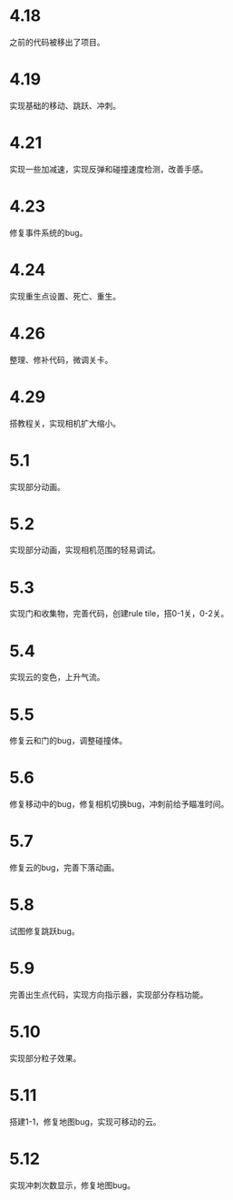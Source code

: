 # 4.18

之前的代码被移出了项目。

# 4.19

实现基础的移动、跳跃、冲刺。

# 4.21

实现一些加减速，实现反弹和碰撞速度检测，改善手感。

# 4.23

修复事件系统的bug。

# 4.24

实现重生点设置、死亡、重生。

# 4.26

整理、修补代码，微调关卡。

# 4.29

搭教程关，实现相机扩大缩小。

# 5.1

实现部分动画。

# 5.2

实现部分动画，实现相机范围的轻易调试。

# 5.3 

实现门和收集物，完善代码，创建rule tile，搭0-1关，0-2关。

# 5.4

实现云的变色，上升气流。

# 5.5

修复云和门的bug，调整碰撞体。

# 5.6

修复移动中的bug，修复相机切换bug，冲刺前给予瞄准时间。

# 5.7

修复云的bug，完善下落动画。

# 5.8

试图修复跳跃bug。

# 5.9

完善出生点代码，实现方向指示器，实现部分存档功能。

# 5.10

实现部分粒子效果。

# 5.11

搭建1-1，修复地图bug，实现可移动的云。

# 5.12

实现冲刺次数显示，修复地图bug。